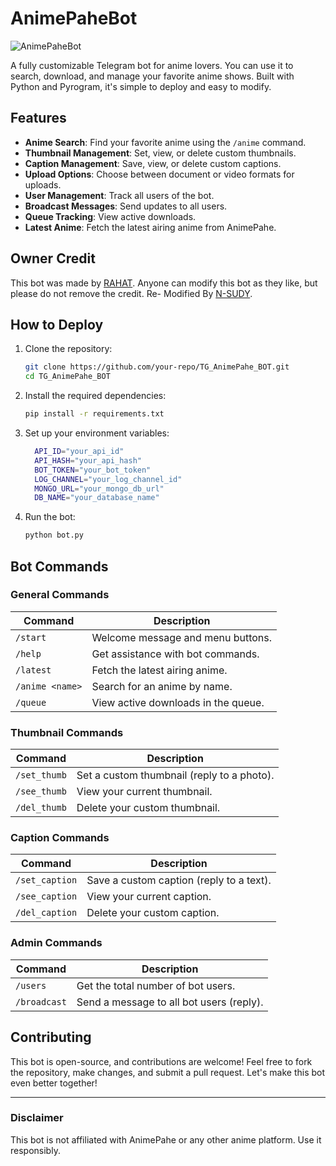 # AnimePaheBot

![AnimePaheBot](https://te.legra.ph/file/e38537beb7d088ba880a0.jpg)

A fully customizable Telegram bot for anime lovers. You can use it to search, download, and manage your favorite anime shows. Built with Python and Pyrogram, it's simple to deploy and easy to modify.

## Features
- **Anime Search**: Find your favorite anime using the `/anime` command.
- **Thumbnail Management**: Set, view, or delete custom thumbnails.
- **Caption Management**: Save, view, or delete custom captions.
- **Upload Options**: Choose between document or video formats for uploads.
- **User Management**: Track all users of the bot.
- **Broadcast Messages**: Send updates to all users.
- **Queue Tracking**: View active downloads.
- **Latest Anime**: Fetch the latest airing anime from AnimePahe.

## Owner Credit
This bot was made by [RAHAT](https://t.me/r4h4t_69). Anyone can modify this bot as they like, but please do not remove the credit.
Re- Modified By [N-SUDY](https://github.com/N-SUDY).


## How to Deploy
1. Clone the repository:
   ```bash
   git clone https://github.com/your-repo/TG_AnimePahe_BOT.git
   cd TG_AnimePahe_BOT
   ```

2. Install the required dependencies:
   ```bash
   pip install -r requirements.txt
   ```

3. Set up your environment variables:
   ```bash
     API_ID="your_api_id"
     API_HASH="your_api_hash"
     BOT_TOKEN="your_bot_token"
     LOG_CHANNEL="your_log_channel_id"
     MONGO_URL="your_mongo_db_url"
     DB_NAME="your_database_name"
   ```

4. Run the bot:
   ```bash
   python bot.py
   ```

## Bot Commands

### General Commands
| Command             | Description                                   |
|---------------------|-----------------------------------------------|
| `/start`            | Welcome message and menu buttons.            |
| `/help`             | Get assistance with bot commands.            |
| `/latest`           | Fetch the latest airing anime.               |
| `/anime <name>`     | Search for an anime by name.                 |
| `/queue`            | View active downloads in the queue.          |

### Thumbnail Commands
| Command             | Description                                   |
|---------------------|-----------------------------------------------|
| `/set_thumb`        | Set a custom thumbnail (reply to a photo).   |
| `/see_thumb`        | View your current thumbnail.                 |
| `/del_thumb`        | Delete your custom thumbnail.                |

### Caption Commands
| Command             | Description                                   |
|---------------------|-----------------------------------------------|
| `/set_caption`      | Save a custom caption (reply to a text).     |
| `/see_caption`      | View your current caption.                   |
| `/del_caption`      | Delete your custom caption.                  |

### Admin Commands
| Command             | Description                                   |
|---------------------|-----------------------------------------------|
| `/users`            | Get the total number of bot users.           |
| `/broadcast`        | Send a message to all bot users (reply).     |

## Contributing
This bot is open-source, and contributions are welcome! Feel free to fork the repository, make changes, and submit a pull request. Let's make this bot even better together!

---
### Disclaimer
This bot is not affiliated with AnimePahe or any other anime platform. Use it responsibly.
